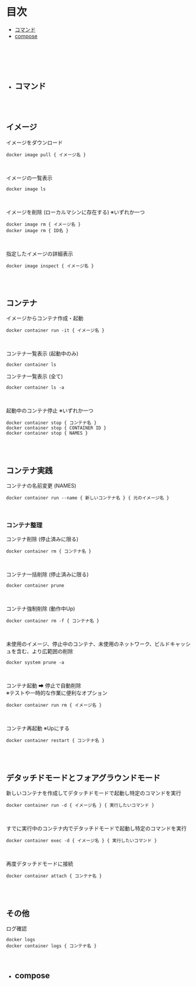 # 目次

- [コマンド](#command)
- [compose](#compose)
  

<br><br><br><br>

<a name="command"></a>
 - ## コマンド

<br><br>

## イメージ

イメージをダウンロード
```docker:docker
docker image pull { イメージ名 }
```
<br>

イメージの一覧表示
```docker:docker
docker image ls
```
<br>

イメージを削除 (ローカルマシンに存在する)
※いずれか一つ
```docker:docker
docker image rm { イメージ名 }
docker image rm { ID名 }
```

<br>

指定したイメージの詳細表示
```docker:Docker
docker image inspect { イメージ名 }
```

<br>
<br>

## コンテナ

イメージからコンテナ作成・起動
```docker:docker
docker container run -it { イメージ名 }
```
<br>

コンテナ一覧表示 (起動中のみ)
```docker:docker
docker container ls
```
コンテナ一覧表示 (全て)
```docker:docker
docker container ls -a 
```
<br>

起動中のコンテナ停止
※いずれか一つ
```docker:docker
docker container stop { コンテナ名 }
docker container stop { CONTAINER ID }
docker container stop { NAMES }
```

<br>
<br>

## コンテナ実践

コンテナの名前変更 (NAMES)
```docker
docker container run --name { 新しいコンテナ名 } { 元のイメージ名 }	
```

<br>

### コンテナ整理
コンテナ削除 (停止済みに限る)
```docker:docker
docker container rm { コンテナ名 }
```

<br>

コンテナ一括削除 (停止済みに限る)
```docker
docker container prune
```

<br>

コンテナ強制削除 (動作中Up)
```docker
docker container rm -f { コンテナ名 }
```
<br>

未使用のイメージ、停止中のコンテナ、未使用のネットワーク、ビルドキャッシュを含む、より広範囲の削除
```docker
docker system prune -a
```

<br>

コンテナ起動 ➡ 停止で自動削除<br>
※テストや一時的な作業に便利なオプション
```docker
docker container run rm { イメージ名 }
```

<br>

コンテナ再起動
※Upにする
```docker
docker container restart { コンテナ名 }
```

<br>
<br>

## デタッチドモードとフォアグラウンドモード

新しいコンテナを作成してデタッチドモードで起動し特定のコマンドを実行
```docker
docker container run -d { イメージ名 } { 実行したいコマンド }			
```

<br>

すでに実行中のコンテナ内でデタッチドモードで起動し特定のコマンドを実行
```docker
docker container exec -d { イメージ名 } { 実行したいコマンド }			
```
<br>

再度デタッチドモードに接続
```docker
docker container attach { コンテナ名 }
```

<br>
<br>

## その他

ログ確認
```docker
docker logs
docker container logs { コンテナ名 }
```
<br>



<a name="compose"></a>
 - ## compose
